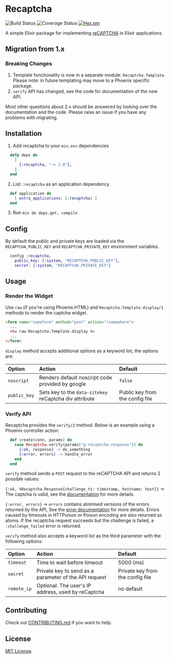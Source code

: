 # Recaptcha

![Build Status](https://travis-ci.org/samueljseay/recaptcha.svg?branch=master) ![Coverage Status](https://coveralls.io/repos/github/samueljseay/recaptcha/badge.svg?branch=master) [![Hex.pm](https://img.shields.io/badge/Hex-v2.1.1-green.svg)](https://hexdocs.pm/recaptcha)

A simple Elixir package for implementing [reCAPTCHA] in Elixir applications.

[reCAPTCHA]: http://www.google.com/recaptcha

## Migration from 1.x

### Breaking Changes

1. Template functionality is now in a separate module: `Recaptcha.Template`. Please note: in future templating may move to a Phoenix specific package.
2. `verify` API has changed, see the code for documentation of the new API.

Most other questions about 2.x should be answered by looking over the documentation and the code. Please raise an issue
if you have any problems with migrating.

## Installation

1. Add recaptcha to your `mix.exs` dependencies

```elixir
  defp deps do
    [
      {:recaptcha, "~> 2.0"},
    ]
  end
```

2. List `:recaptcha` as an application dependency

```elixir
  def application do
    [ extra_applications: [:recaptcha] ]
  end
```

3. Run `mix do deps.get, compile`

## Config

By default the public and private keys are loaded via the `RECAPTCHA_PUBLIC_KEY` and `RECAPTCHA_PRIVATE_KEY` environment variables.

```elixir
  config :recaptcha,
    public_key: {:system, "RECAPTCHA_PUBLIC_KEY"},
    secret: {:system, "RECAPTCHA_PRIVATE_KEY"}
```

## Usage

### Render the Widget

Use `raw` (if you're using Phoenix.HTML) and `Recaptcha.Template.display/1` methods to render the captcha widget.

```html
<form name="someform" method="post" action="/somewhere">
  ...
  <%= raw Recaptcha.Template.display %>
  ...
</form>
```

`display` method accepts additional options as a keyword list, the options are:

Option                  | Action                                                 | Default
:---------------------- | :----------------------------------------------------- | :------------------------
`noscript`              | Renders default noscript code provided by google       | `false`
`public_key`            | Sets key to the `data-sitekey` reCaptcha div attribute | Public key from the config file


### Verify API

Recaptcha provides the `verify/2` method. Below is an example using a Phoenix controller action:

```elixir
  def create(conn, params) do
    case Recaptcha.verify(params["g-recaptcha-response"]) do
      {:ok, response} -> do_something
      {:error, errors} -> handle_error
    end
  end
```

`verify` method sends a `POST` request to the reCAPTCHA API and returns 2 possible values:

`{:ok, %Recaptcha.Response{challenge_ts: timestamp, hostname: host}}` -> The captcha is valid, see the [documentation](https://developers.google.com/recaptcha/docs/verify#api-response) for more details.

`{:error, errors}` -> `errors` contains atomised versions of the errors returned by the API, See the [error documentation](https://developers.google.com/recaptcha/docs/verify#error-code-reference) for more details. Errors caused by timeouts in HTTPoison or Poison encoding are also returned as atoms. If the recaptcha request succeeds but the challenge is failed, a `:challenge_failed` error is returned.

`verify` method also accepts a keyword list as the third parameter with the following options:

Option                  | Action                                                 | Default
:---------------------- | :----------------------------------------------------- | :------------------------
`timeout`               | Time to wait before timeout                            | 5000 (ms)
`secret`                | Private key to send as a parameter of the API request  | Private key from the config file
`remote_ip`             | Optional. The user's IP address, used by reCaptcha     | no default

## Contributing

Check out [CONTRIBUTING.md](/CONTRIBUTING.md) if you want to help.

## License

[MIT License](http://www.opensource.org/licenses/MIT).

